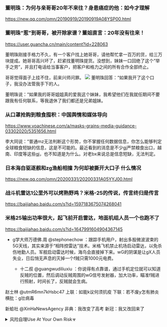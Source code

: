 ### 董明珠：为何与亲哥哥20年不来往？身患癌症的他：如今才理解
https://new.qq.com/omn/20190919/20190919A08YSP00.html

### 董明珠“惹”到哥哥，被开除家谱？董姐直言：20年没有往来！
https://user.guancha.cn/main/content?id=228063

董明珠刚接手格力不久，有一个客户找上她哥哥，请他帮忙拿一百万的货，给三万块提成。她哥哥高兴坏了，赶紧找董明珠提货。没想到，妹妹一口回绝了这个“举手之劳”，并且打电话给当事客户，把客户和格力之间的所有合作全部终止。

哥哥觉得面子上挂不住，前来兴师问罪。
![](https://i.guancha.cn/bbs/2020/01/17/20200117182708641.jpg)
董明珠回答：“如果我开了这个口子，我没办法管我手下的人。

董明珠说：“如果我的哥哥姐姐真的爱我这个妹妹，我希望他们在我就任期间不要跟我有任何联系，等我退休了我们都还是兄弟姐妹。

### 从口罩抢购到粮食囤积：中国舆情和媒体导向
https://www.voachinese.com/a/masks-grains-media-guidance-03302020/5351656.html

李大同说：“普通mz无法判断这个形势，你不掌握任何数据信息，你怎么能够判定全球粮食短缺的信息，这是不可能的。最近看到的消息是不少gj严禁粮食出口，越南、印度等这些gj，也不知道是为什么。对老bx来说总是信息短缺，无法判定。

### 日本海自驱逐舰和zg渔船相撞 为何却被撕开大口子 什么情况
https://new.qq.com/omn/20200331/20200331A05YYJ00.html

### 战斗机雷达1公里外可以烤熟野鸡？米格-25的传说，传言终归是传言
https://baijiahao.baidu.com/s?id=1597183675074268041

### 米格25输出功率很大，起飞前开启雷达，地面机组人员一个也跑不了
https://baijiahao.baidu.com/s?id=1647991604904367145

- g学大师万德佛.周
@stephonechow
：跟踪手机用户，射出多股微波波束的5G天线，其实来源于“相阵控雷达”技术。米格飞机禁止机场启动雷达，以免杀伤地勤人员。军舰启动雷达时候，海鸟会直接掉下来。wG的阴谋是让gX人员失业，日后悄无声息的灭掉一个f贼只需1000元电费。

  - 十二叔
@guangwudiliuxiu
：你说得有点靠谱，通过手机定位就可以知道反贼的位置，然后调动反贼周围的wG信号发射器，加大功率，瞄准f贼进行照射，时间长了，反贼就会生病。

赵士林
@utmR6mn7kHsbc47
上联：如能k议何须抗疫
下联：若不废y怎有肺炎  
横批：g壮病毒

新蛤社
@XinHaNewsAgency
非典：我改变了高考
新冠：我又改回来了

<details><summary>风险自理Use At Your Own Risk☣</summary>

### 美国疫情速读】美国灾难性数据凸显zg数据之j
https://www.dwnews.com/全球/60173926/美国疫情速读美国灾难性数据凸显zg数据之j

普通用户：倒数第一质疑学习委员成绩造假。`嗑药作弊的嘲笑对手游得慢。`

### 美国疫情越重zg未来恐越惨
http://news.creaders.net/china/2020/03/30/2208136.html

美国传教士把西方镰刀传入zg时，遭到满清乡绅的全力抵制。他们认为：一旦盗贼掌握了这种收割技术，岂不是一夜就可以收割大量庄稼？`未考`

　　所以他们认为传教士带来的大镰刀，完全是魔鬼的巫术，非常可怕，就召集乡民，一起强制砸毁了美国传教士运来示范、免费送给村民的一百多把镰刀！
</details>
